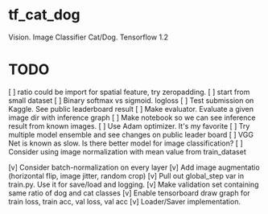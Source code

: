 # tf_cat_dog
Vision. Image Classifier Cat/Dog. Tensorflow 1.2

# TODO
[ ] ratio could be import for spatial feature, try zeropadding.
[ ] start from small dataset
[ ] Binary softmax vs sigmoid. logloss 
[ ] Test submission on Kaggle. See public leaderboard result
[ ] Make evaluator. Evaluate a given image dir with inference graph
[ ] Make notebook so we can see inference result from known images.
[ ] Use Adam optimizer. It's my favorite
[ ] Try multiple model ensemble and see changes on public leader board
[ ] VGG Net is known as slow. Is there better model for image classification?
[ ] Consider using image normalization with mean value from train_dataset

[v] Consider batch-normalization on every layer
[v] Add image augmentatio (horizontal flip, image jitter, random crop)
[v] Pull out global_step var in train.py. Use it for save/load and logging.
[v] Make validation set containing same ratio of dog and cat classes
[v] Enable tensorboard draw graph for train loss, train acc, val loss, val acc
[v] Loader/Saver implementation. 
